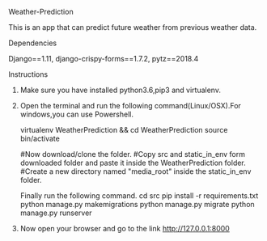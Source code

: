 Weather-Prediction

This is an app that can predict future weather from previous weather data.

Dependencies

 Django==1.11,
 django-crispy-forms==1.7.2,
 pytz==2018.4

Instructions

1. Make sure you have installed python3.6,pip3 and virtualenv.
2. Open the terminal and  run the following command(Linux/OSX).For windows,you can use Powershell.

   virtualenv WeatherPrediction && cd WeatherPrediction
   source bin/activate

   #Now download/clone the folder.
   #Copy src and static_in_env form downloaded folder and paste it inside the WeatherPrediction folder.
   #Create a new directory named "media_root" inside the static_in_env folder.

   Finally run the following command.
   cd src
   pip install -r requirements.txt
   python manage.py makemigrations
   python manage.py migrate
   python manage.py runserver

 3. Now open your browser and go to the link http://127.0.0.1:8000
